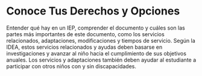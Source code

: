 # Conoce Tus Derechos y Opciones

Entender qué hay en un IEP, comprender el documento y cuáles son las partes más importantes de este documento, como los servicios relacionados, adaptaciones, modificaciones y tiempos de servicio. Según la IDEA, estos servicios relacionados y ayudas deben basarse en investigaciones y avanzar al niño hacia el cumplimiento de sus objetivos anuales. Los servicios y adaptaciones también deben ayudar al estudiante a participar con otros niños con y sin discapacidades.